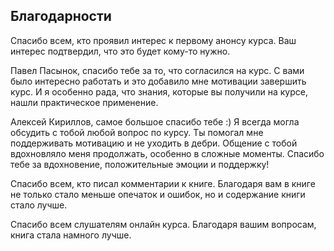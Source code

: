 ## Благодарности

Спасибо всем, кто проявил интерес к первому анонсу курса.
Ваш интерес подтвердил, что это будет кому-то нужно.


Павел Пасынок, спасибо тебе за то, что согласился на курс.
С вами было интересно работать и это добавило мне мотивации завершить курс.
И я особенно рада, что знания, которые вы получили на курсе, нашли практическое применение.


Алексей Кириллов, самое большое спасибо тебе :)
Я всегда могла обсудить с тобой любой вопрос по курсу.
Ты помогал мне поддерживать мотивацию и не уходить в дебри.
Общение с тобой вдохновляло меня продолжать, особенно в сложные моменты.
Спасибо тебе за вдохновение, положительные эмоции и поддержку!

Спасибо всем, кто писал комментарии к книге.
Благодаря вам в книге не только стало меньше опечаток и ошибок, но и содержание книги стало лучше.

Спасибо всем слушателям онлайн курса.
Благодаря вашим вопросам, книга стала намного лучше.

